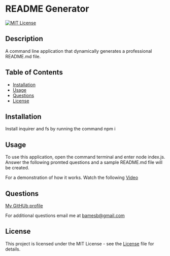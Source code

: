 # README Generator

[![MIT License](https://img.shields.io/badge/license-MIT-blue.svg)](https://mit-license.org/)

## Description
        
A command line application that dynamically generates a professional README.md file.
        
## Table of Contents

* [Installation](#installation)
* [Usage](#usage)
* [Questions](#questions)
* [License](#license)
        
## Installation
        
Install inquirer and fs by running the command npm i
        
## Usage
        
To use this application, open the command terminal and enter node index.js. Answer the following promted questions and a sample README.md file will be created.

For a demonstration of how it works. Watch the following [Video](https://drive.google.com/file/d/10ZOSQl6H78NoiHqLLVuhDjcQvjVzKdUe/view)

## Questions

[My GitHUb profile](https://github.com/JamixB97)

For additional questions email me at bamesb@gmail.com 

## License
    
This project is licensed under the MIT License - see the [License](https://mit-license.org/) file for details.